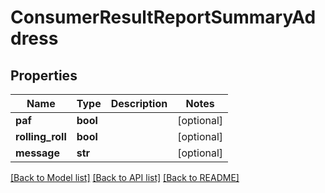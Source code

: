 # ConsumerResultReportSummaryAddress

## Properties
Name | Type | Description | Notes
------------ | ------------- | ------------- | -------------
**paf** | **bool** |  | [optional] 
**rolling_roll** | **bool** |  | [optional] 
**message** | **str** |  | [optional] 

[[Back to Model list]](../README.md#documentation-for-models) [[Back to API list]](../README.md#documentation-for-api-endpoints) [[Back to README]](../README.md)

